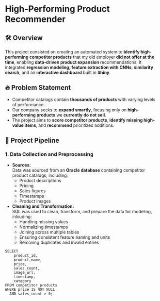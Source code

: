 # High-Performing Product Recommender

## 🛠️ Overview

This project consisted on creating an automated system to **identify high-performing competitor products** that my old employer **did not offer at the time**, enabling **data-driven product expansion** recommendations. It integrated **regression modeling**, **feature extraction with CNNs**, **similarity search**, and an **interactive dashboard** built in **Shiny**.

## 🔥 Problem Statement

* Competitor catalogs contain **thousands of products** with varying levels of performance.
* Our company seeks to **expand smartly**, focusing only on **high-performing products** we **currently do not sell**.
* The project aims to **score competitor products**, **identify missing high-value items**, and **recommend** prioritized additions.

## 🧩 Project Pipeline

### 1. Data Collection and Preprocessing

* **Sources:**\
  Data was sourced from an **Oracle database** containing competitor product catalogs, including:
  * Product descriptions
  * Pricing
  * Sales figures
  * Timestamps
  * Product images
* **Cleaning and Transformation:**\
  SQL was used to clean, transform, and prepare the data for modeling, inlcuding:
  * Handling missing values
  * Normalizing timestamps
  * Joining across multiple tables
  * Ensuring consistent feature naming and units
  * Removing duplicates and invalid entries

```plsql
SELECT 
    product_id,
    product_name,
    price,
    sales_count,
    image_url,
    timestamp,
    category
FROM competitor_products
WHERE price IS NOT NULL
  AND sales_count > 0;

```

